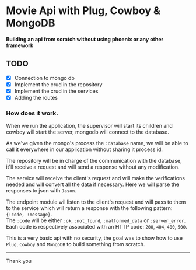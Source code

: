 # Movie Api with Plug, Cowboy & MongoDB

**Building an api from scratch without using phoenix or any other framework**

## TODO
- [x] Connection to mongo db
- [x] Implement the crud in the repository
- [x] Implement the crud in the services
- [x] Adding the routes

### How does it work.
When we run the application, the supervisor will start its children and
cowboy will start the server, mongodb will connect to the database.<br />

As we've given the mongo's process the `:database` name, we will be able
to call it everywhere in our application without sharing it process id.<br />

The repository will be in charge of the communication with the database, it'll
receive a request and will send a response without any modification.<br />

The service will receive the client's request and will make the verifications
needed and will convert all the data if necessary. Here we will parse the
responses to json with `Jason`.<br />

The endpoint module wil listen to the client's request and will pass to them
to the service which will return a response with the following pattern: `{:code, :message}`. <br/>
The `:code` will be either `:ok`, `:not_found`, `:malformed_data` or `:server_error`.
<br/>
Each code is respectively associated with an HTTP code: `200`, `404`, `400`, `500`. <br />

This is a very basic api with no security, the goal was to show how to use `Plug`,
`Cowboy` and `MongoDB` to build something from scratch.
<hr />
Thank you